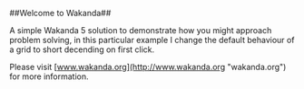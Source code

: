 ##Welcome to Wakanda##

A simple Wakanda 5 solution to demonstrate how you might approach problem solving, in this particular example I change the default behaviour of a grid to short decending on first click.

Please visit [www.wakanda.org](http://www.wakanda.org "wakanda.org") for more information.

